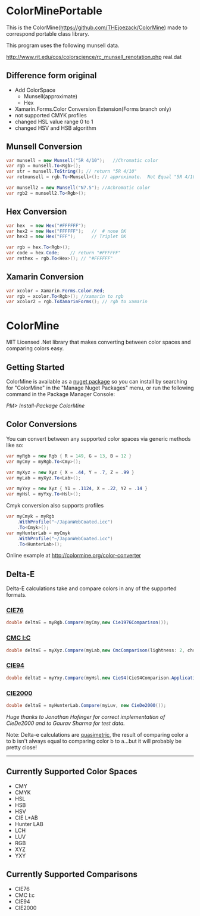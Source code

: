 # ColorMinePortable

This is the ColorMine(https://github.com/THEjoezack/ColorMine)  made to correspond  portable class library.

This program uses the following munsell data.

http://www.rit.edu/cos/colorscience/rc_munsell_renotation.php real.dat


## Difference form original

* Add ColorSpace
    * Munsell(approximate)
    * Hex
* Xamarin.Forms.Color Conversion Extension(Forms branch only)
* not supported CMYK profiles
* changed HSL value range 0 to 1
* changed HSV and HSB algorithm


## Munsell Conversion

```csharp
var munsell = new Munsell("5R 4/10");	//Chromatic color
var rgb = munsell.To<Rgb>();
var str = munsell.ToString(); // return "5R 4/10"
var retmunsell = rgb.To<Munsell>();	// approximate.  Not Equal "5R 4/10".

var munsell2 = new Munsell("N7.5"); //Achromatic color
var rgb2 = munsell2.To<Rgb>();
```


## Hex Conversion

```csharp
var hex  = new Hex("#FFFFFF");
var hex2 = new Hex("FFFFFF");	//  # none OK
var hex3 = new Hex("FFF");		// Triplet OK

var rgb = hex.To<Rgb>();
var code = hex.Code;	// return "#FFFFFF"
var rethex = rgb.To<Hex>();	// "#FFFFFF"
```

## Xamarin Conversion

```csharp
var xcolor = Xamarin.Forms.Color.Red;
var rgb = xcolor.To<Rgb>(); //xamarin to rgb
var xcolor2 = rgb.ToXamarinForms(); // rgb to xamarin
```

# ColorMine

MIT Licensed .Net library that makes converting between color spaces and comparing colors easy.


## Getting Started

ColorMine is available as a [nuget package](https://www.nuget.org/packages/ColorMine/) so you can install by searching for "ColorMine" in the "Manage Nuget Packages" menu, or run the following command in the Package Manager Console:

*PM> Install-Package ColorMine*

## Color Conversions

You can convert between any supported color spaces via generic methods like so:


```c#
var myRgb = new Rgb { R = 149, G = 13, B = 12 }
var myCmy = myRgb.To<Cmy>();
```


```c#
var myXyz = new Xyz { X = .44, Y = .7, Z = .99 }
var myLab = myXyz.To<Lab>();
```

```c#
var myYxy = new Xyz { Y1 = .1124, X = .22, Y2 = .14 }
var myHsl = myYxy.To<Hsl>();
```

Cmyk conversion also supports profiles
```c#
var myCmyk = myRgb
    .WithProfile("~/JapanWebCoated.icc")
    .To<Cmyk>();
var myHunterLab = myCmyk
    .WithProfile("~/JapanWebCoated.icc")
    .To<HunterLab>();
```

Online example at http://colormine.org/color-converter


## Delta-E

Delta-E calculations take and compare colors in any of the supported formats.

### [CIE76](http://colormine.org/delta-e-calculator/)
```c#
double deltaE = myRgb.Compare(myCmy,new Cie1976Comparison());
```

### [CMC l:C](http://colormine.org/delta-e-calculator/cmc)
```c#
double deltaE = myXyz.Compare(myLab,new CmcComparison(lightness: 2, chroma: 1));
```

### [CIE94](http://colormine.org/delta-e-calculator/cie94)
```c#
double deltaE = myYxy.Compare(myHsl,new Cie94(Cie94Comparison.Application.GraphicArts));
```

### [CIE2000](http://colormine.org/delta-e-calculator/cie2000)
```c#
double deltaE = myHunterLab.Compare(myLuv, new CieDe2000());
```

*Huge thanks to Jonathan Hofinger for correct implementation of CieDe2000 and to Gaurav Sharma for test data.*

Note: Delta-e calculations are [quasimetric](http://en.wikipedia.org/wiki/Quasimetric#Quasimetrics), the result of comparing color a to b isn't always equal to comparing color b to a...but it will probably be pretty close!

***

## Currently Supported Color Spaces
* CMY
* CMYK
* HSL
* HSB
* HSV
* CIE L*AB
* Hunter LAB
* LCH
* LUV
* RGB
* XYZ
* YXY

## Currently Supported Comparisons
* CIE76
* CMC l:c
* CIE94
* CIE2000
